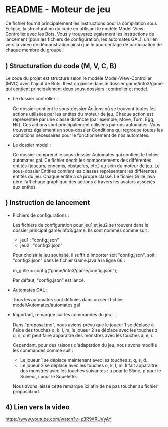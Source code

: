 # README - Moteur de jeu 
Ce fichier fournit principalement les instructions pour la compilation sous Eclipse, la structuration du code en utilisant le modèle Model-View-Controller avec les Bots. Vous y trouverez également les instructions de lancement (pour les fichiers de configuration, les automates GAL), un lien vers la vidéo de démonstration ainsi que le pourcentage de participation de chaque membre du groupe.


## ) Structuration du code (M, V, C, B)
Le code du projet est structuré selon le modèle Model-View-Controller (MVC) avec l'ajout de Bots. Il est organisé dans le dossier game/info3/game qui contient principalement deux sous-dossiers : controller et model.

* Le dossier controller :

    Ce dossier contient le sous-dossier Actions où se trouvent toutes les actions utilisées par les entités du moteur de jeu. Chaque action est représentée par une classe distincte (par exemple, Move, Turn, Egg, Hit). Ces actions sont principalement utilisées par nos automates.
    Vous trouverez également un sous-dossier Conditions qui regroupe toutes les conditions nécessaires pour le fonctionnement de nos automates.

* Le dossier model :
    
    Ce dossier comprend le sous-dossier Automates qui contient le fichier automates.gal. Ce fichier décrit les comportements des différentes entités (joueurs, ennemis, obstacles, etc.) au sein du moteur de jeu. Le sous-dossier Entities contient les classes représentant les différentes entités du jeu. Chaque entité a sa propre classe. Le fichier Grille.java gère l'affichage graphique des actions à travers les avatars associés aux entités.

## ) Instruction de lancement
* Fichiers de configurations :

    Les fichiers de configuration pour jeu1 et  jeu2 se trouvent dans le dossier principal game/info3/game. Ils sont nommés comme suit :
    - jeu1 : "config.json"
    - jeu2 : "config2.json"

    Pour choisir le jeu souhaité, il suffit d'importer soit "config.json", soit "config2.json" dans le fichier Game.java à la ligne 66 :
     
    m_grille = config("game/info3/game/config.json");.

    Par défaut, "config.json" est lancé.
   
* Automates GAL : 
    
    Tous les automates sont définies dans un seul fichier model/Automates/automates.gal 

* Important, remarque sur les commandes du jeu :

    Dans "proposal.md", nous avions prévu que le joueur 1 se déplace à l'aide des touches o, k, l, m, le joueur 2 se déplace avec les touches z, q, s, d et peut faire apparaître des monstres avec les touches a, e, r.

    Cependant, pour des raisons d'adaptation du jeu, nous avons modifié les commandes comme suit :
    - Le joueur 1 se déplace maintenant avec les touches z, q, s, d.
    - Le joueur 2 se déplace avec les touches o, k, l, m. Il fait apparaître des monstres avec les touches suivantes : u pour le Slime, p pour le Suiveur, i pour le Squelette.

    Nous avons laissé cette remarque ici afin de ne pas toucher au fichier proposal.md.

## 4) Lien vers la video 
https://www.youtube.com/watch?v=z3R9XRUVyAY





